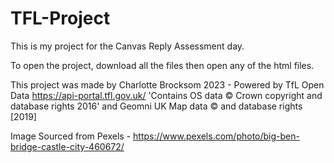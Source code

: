 # TFL-Project
This is my project for the Canvas Reply Assessment day.  
  
To open the project, download all the files then open any of the html files.  
  
This project was made by Charlotte Brocksom 2023 - Powered by TfL Open Data https://api-portal.tfl.gov.uk/ 'Contains OS data © Crown copyright and database rights 2016' and Geomni UK Map data © and database rights [2019]  
  
Image Sourced from Pexels - https://www.pexels.com/photo/big-ben-bridge-castle-city-460672/  
